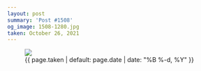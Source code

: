 ```yaml
---
layout: post
summary: 'Post #1508'
og_image: 1508-1280.jpg
taken: October 26, 2021
---
```


<figure class="post">
<img sizes="(min-width: 700px) 50vw, calc(100vw - 2rem)" src="{{ site.assets_url }}/1508-640.jpg" srcset="{{ site.assets_url }}/1508-320.jpg 320w, {{ site.assets_url }}/1508-640.jpg 640w, {{ site.assets_url }}/1508-960.jpg 960w, {{ site.assets_url }}/1508-1280.jpg 1280w"/>
<figcaption>
<time>{{ page.taken | default: page.date | date: "%B %-d, %Y" }}</time>
</figcaption>
</figure>
